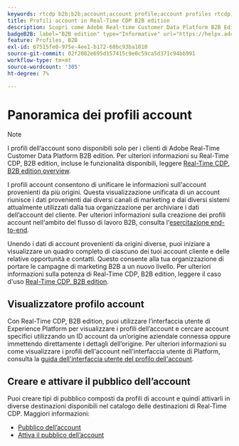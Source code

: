 ```yaml
---
keywords: rtcdp b2b;b2b;account;account profile;account profiles rtcdp;real-time customer data platform;
title: Profili account in Real-Time CDP B2B edition
description: Scopri come Adobe Real-time Customer Data Platform B2B Edition ti consente di unificare le informazioni sull’account da più origini utilizzando i profili dell’account.
badgeB2B: label="B2B edition" type="Informative" url="https://helpx.adobe.com/legal/product-descriptions/real-time-customer-data-platform-b2b-edition-prime-and-ultimate-packages.html newtab=true"
feature: Profiles, B2B
exl-id: 67515fe0-975e-4ee1-b172-60bc93ba1010
source-git-commit: 02f2082e695d157415c9e0c59ca5d371c94bb991
workflow-type: tm+mt
source-wordcount: '305'
ht-degree: 7%

---
```


# Panoramica dei profili account

>[!NOTE]
>
>I profili dell’account sono disponibili solo per i clienti di Adobe Real-Time Customer Data Platform B2B edition. Per ulteriori informazioni su Real-Time CDP, B2B edition, incluse le funzionalità disponibili, leggere [Real-Time CDP, B2B edition overview](../b2b-overview.md).

I profili account consentono di unificare le informazioni sull&#39;account provenienti da più origini. Questa visualizzazione unificata di un account riunisce i dati provenienti dai diversi canali di marketing e dai diversi sistemi attualmente utilizzati dalla tua organizzazione per archiviare i dati dell’account del cliente. Per ulteriori informazioni sulla creazione dei profili account nell&#39;ambito del flusso di lavoro B2B, consulta l&#39;[esercitazione end-to-end](../b2b-tutorial.md).

Unendo i dati di account provenienti da origini diverse, puoi iniziare a visualizzare un quadro completo di ciascuno dei tuoi account cliente e delle relative opportunità e contatti. Questo consente alla tua organizzazione di portare le campagne di marketing B2B a un nuovo livello. Per ulteriori informazioni sulla potenza di Real-Time CDP, B2B edition, leggere il caso d&#39;uso [Real-Time CDP, B2B edition](../b2b-use-case.md).

## Visualizzatore profilo account

Con Real-Time CDP, B2B edition, puoi utilizzare l’interfaccia utente di Experience Platform per visualizzare i profili dell’account e cercare account specifici utilizzando un ID account da un’origine aziendale connessa oppure immettendo direttamente i dettagli dell’origine. Per ulteriori informazioni su come visualizzare i profili dell&#39;account nell&#39;interfaccia utente di Platform, consulta la [guida dell&#39;interfaccia utente del profilo dell&#39;account](account-profile-ui-guide.md).

## Creare e attivare il pubblico dell’account

Puoi creare tipi di pubblico composti da profili di account e quindi attivarli in diverse destinazioni disponibili nel catalogo delle destinazioni di Real-Time CDP. Maggiori informazioni:

* [Pubblico dell’account](/help/segmentation/types/account-audiences.md)
* [Attiva il pubblico dell’account](/help/destinations/ui/activate-account-audiences.md)
